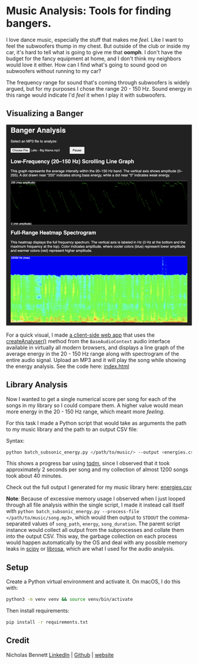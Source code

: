 # Music Analysis: Tools for finding bangers.

I love dance music, especially the stuff that makes me _feel_. Like I want to feel the subwoofers thump in my chest. But outside of the club or inside my car, it's hard to tell what is going to give me that **oomph**. I don't have the budget for the fancy equipment at home, and I don't think my neighbors would love it either. How can I find what's going to sound good on subwoofers without running to my car?

The frequency range for sound that's coming through subwoofers is widely argued, but for my purposes I chose the range 20 - 150 Hz. Sound energy in this range would indicate I'd _feel_ it when I play it with subwoofers. 

## Visualizing a Banger

![Screenshot of banger analysis web app analyzing "Latto - Big Mama.mp3"](./assets/images/banger_analysis.png)

For a quick visual, I made [a client-side web app](https://nrrb.github.io/musicanalysis/) that uses the [createAnalyser()](https://developer.mozilla.org/en-US/docs/Web/API/BaseAudioContext/createAnalyser) method from the `BaseAudioContext` audio interface available in virtually all modern browsers, and displays a line graph of the average energy in the 20 - 150 Hz range along with spectrogram of the entire audio signal. Upload an MP3 and it will play the song while showing the energy analysis. See the code here: [index.html](./index.html)

## Library Analysis

Now I wanted to get a single numerical score per song for each of the songs in my library so I could compare them. A higher value would mean more energy in the 20 - 150 Hz range, which meant more _feeling_. 

For this task I made a Python script that would take as arguments the path to my music library and the path to an output CSV file:

Syntax:
```bash
python batch_subsonic_energy.py </path/to/music/> --output <energies.csv>
```

This shows a progress bar using [tqdm](https://tqdm.github.io/), since I observed that it took approximately 2 seconds per song and my collection of almost 1200 songs took about 40 minutes. 

Check out the full output I generated for my music library here: [energies.csv](./energies.csv)

**Note**:
Because of excessive memory usage I observed when I just looped through all file analysis within the single script, I made it instead call itself with `python batch_subsonic_energy.py --process-file </path/to/music/song.mp3>`, which would then output to `STDOUT` the comma-separated values of `song_path`, `energy`, `song_duration`. The parent script instance would collect all output from the subprocesses and collate them into the output CSV. This way, the garbage collection on each process would happen automatically by the OS and deal with any possible memory leaks in [scipy](https://scipy.org/) or [librosa](https://librosa.org/doc/latest/index.html), which are what I used for the audio analysis. 

## Setup

Create a Python virtual environment and activate it. On macOS, I do this with:

```bash
python3 -m venv venv && source venv/bin/activate
```

Then install requirements:

```bash
pip install -r requirements.txt
```

## Credit

Nicholas Bennett
[LinkedIn](https://www.linkedin.com/in/nicholasrrbennett) | [Github](https://github.com/nrrb) | [website](https://nicholasbennett.work/)
